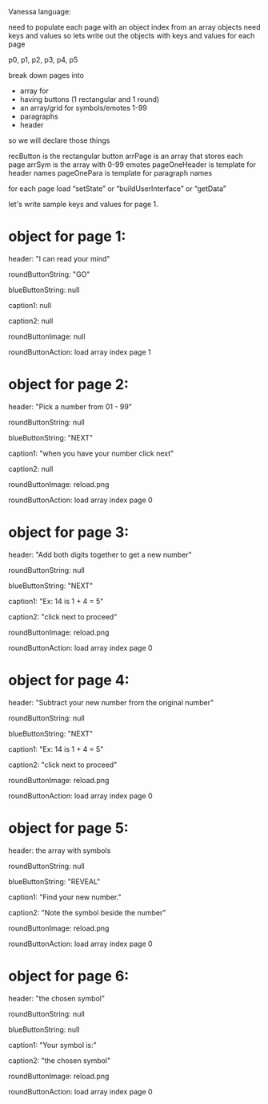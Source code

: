 Vanessa language:

need to populate each page with an object index from an array
objects need keys and values
so lets write out the objects with keys and values for each page

p0, p1, p2, p3, p4, p5

break down pages into 

- array for 
- having buttons (1 rectangular and 1 round)
- an array/grid for symbols/emotes 1-99
- paragraphs
- header

so we will declare those things

recButton is the rectangular button
arrPage is an array that stores each page
arrSym is the array with 0-99 emotes
pageOneHeader is template for header names
pageOnePara is template for paragraph names


for each page load 
“setState” or “buildUserInterface” or “getData”


let's write sample keys and values for page 1.

# object for page 1:

header: "I can read your mind"

roundButtonString: "GO"

blueButtonString: null

caption1: null

caption2: null

roundButtonImage: null

roundButtonAction: load array index page 1

# object for page 2:

header: "Pick a number from 01 - 99"

roundButtonString: null

blueButtonString: "NEXT"

caption1: "when you have your number click next"

caption2: null

roundButtonImage: reload.png

roundButtonAction: load array index page 0

# object for page 3:

header: "Add both digits together to get a new number"

roundButtonString: null

blueButtonString: "NEXT"

caption1: "Ex: 14 is 1 + 4 = 5"

caption2: "click next to proceed"

roundButtonImage: reload.png

roundButtonAction: load array index page 0


# object for page 4:

header: "Subtract your new number from the original number"

roundButtonString: null

blueButtonString: "NEXT"

caption1: "Ex: 14 is 1 + 4 = 5"

caption2: "click next to proceed"

roundButtonImage: reload.png

roundButtonAction: load array index page 0

# object for page 5:

header: the array with symbols

roundButtonString: null

blueButtonString: "REVEAL"

caption1: "Find your new number."

caption2: "Note the symbol beside the number"

roundButtonImage: reload.png

roundButtonAction: load array index page 0


# object for page 6:

header: "the chosen symbol"

roundButtonString: null

blueButtonString: null

caption1: "Your symbol is:"

caption2: "the chosen symbol"

roundButtonImage: reload.png

roundButtonAction: load array index page 0







